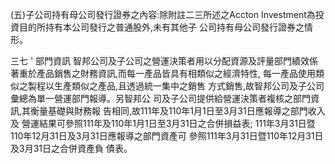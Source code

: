 (五)子公司持有母公司發行證券之內容:除附註二三所述之Accton Investment為投資目的所持有本公司發行之普通股外,未有其他子 公司持有母公司發行證券之情形。

三七 ' 部門資訊 智邦公司及子公司之營運決策者用以分配資源及評量部門績效係 著重於產品銷售之財務資訊,而每一產品皆具有相類似之經濟特性, 每一產品使用類似之製程以生產類似之產品,且透過統一集中之銷售 方式銷售,故智邦公司及子公司彙總為單一營運部門報導。另智邦公 司及子公司提供給營運決策者複核之部門資訊,其衡量基礎與財務報 告相同,故111年及110年1月1日至3月31日應報導之部門收入及 營運結果可參照111年及110年1月1日至3月31日之合併損益表; 111年3月31日暨110年12月31日及3月31日應報導之部門資產可 參照111年3月31日暨110年12月31日及3月31日之合併資產負 債表。